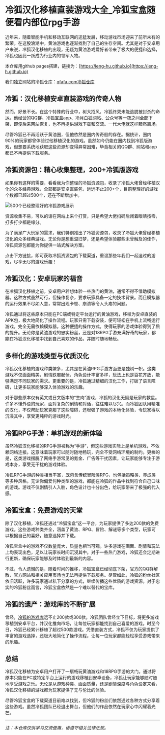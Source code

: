 # 冷狐汉化移植直装游戏大全\_冷狐宝盒随便看内部位rpg手游

近年来，随着智能手机和移动互联网的迅猛发展，移动游戏市场迎来了前所未有的繁荣。在这股浪潮中，黄油游戏也逐渐找到了自己的生存空间。尤其是对于安卓用户来说，冷狐汉化移植的出现，无疑为黄油游戏爱好者带来了极大的便捷和选择，冷狐也因此一跃成为行业内的领军人物。

本仓库用github pages搭建，链接为：[https://leng-hu.github.io](https://leng-h.github.io)

我们独立网站的冷狐仓库：[qfafa.com冷狐仓库](https://qfafa.com/portal/zy/lenghu/)

## 冷狐：汉化移植安卓直装游戏的传奇人物

然而，好景不长。在这个特殊的行业中，树大招风，冷狐终究未能逃脱被封杀的命运。他经营的QQ群、冷狐宝盒app、冷月白狐网站、公众号等一夜之间全部下架，即便后来网站恢复，也不再提供游戏下载和交流。一代大佬就这样黯然离场。

尽管冷狐已不再活跃于黄油圈，但他依然是圈内传奇般的存在。据统计，圈内90%的玩家都曾体验过他移植汉化的游戏。虽然如今仍能在圈内找到冷狐版游戏，但想要系统地获取这些资源却变得异常困难，毕竟相关的QQ群、网站和app都已不再提供下载服务。

## 冷狐资源包：精心收集整理，200+冷狐版游戏

如果你有这样的需要，看看我为你整理的冷狐资源包，收录了冷狐大佬曾经移植汉化的众多经典游戏，全部都是安卓直装包，远远不止200+个，目前整理好的游戏个数都已超过500个，还在不断增加中。

![500个已经整理好的冷狐游戏展示](https://leng-hu.github.io/posts/2024/10/001.gif)

资源收集不易，可以的话在网站上来个打赏，只是希望大佬扫码后闭着眼睛按零，打多打少都是缘分。


为了满足广大玩家的需求，我们特别推出了冷狐资源包，收录了冷狐大佬曾经移植汉化的众多经典游戏。无论你是想重温旧梦，还是希望体验那些未曾触及的佳作，冷狐资源包都能为你提供一站式解决方案。

点击下方链接，即可获取冷狐资源包的下载渠道，重温那些年我们一起追过的游戏，尽享无尽的游戏乐趣！

## 冷狐汉化：安卓玩家的福音

在冷狐汉化移植之前，安卓用户若想体验一些热门的黄油，通常不得不借助模拟器。这种方式虽然可行，但操作复杂，要求玩家具备一定的技术背景。而且模拟器的运行效果不尽如人意，常常出现卡顿、崩溃等令人头疼的问题。

冷狐通过将这些原本只能在PC端或特定平台运行的黄油游戏，移植为安卓直装的APK包，极大地简化了操作流程。玩家只需下载安装，便可轻松在手机上流畅运行游戏，完全无需依赖模拟器。这种便捷的操作方式，使得玩家的游戏体验得到了质的提升。无论你是黄油游戏的忠实粉丝，还是对18RPG手游充满好奇的玩家，都能在冷狐汉化移植中找到自己喜欢的作品，并随时随地畅玩。

## 多样化的游戏类型与优质汉化

冷狐汉化移植的游戏种类繁多，尤其是在黄油RPG手游方面更是独树一帜。这类游戏不仅画面精美，剧情跌宕起伏，角色设计丰富多样，玩法上也是百花齐放，能够满足不同玩家的需求。更重要的是，冷狐通过精细的汉化工作，打破了语言障碍，让更多玩家能够深入体验游戏的乐趣。

对于那些原本仅有英文或日文版本的“生肉”游戏，冷狐的汉化无疑是玩家的救星。许多不懂外语的玩家，面对复杂的剧情和对话，往往难以尽兴。而冷狐团队用精准的汉化，不仅帮助玩家克服了这些障碍，还增强了游戏的本地化体验，令玩家得以沉浸其中，享受更纯粹的游戏时光。

## 冷狐RPG手游：单机游戏的新体验

虽然冷狐汉化移植的RPG手游被称为“手游”，但这些游戏实际上是单机游戏，不依赖网络连接。这意味着玩家可以随时随地畅玩，完全不受网络环境的制约。更棒的是，这类游戏摆脱了网络手游常见的氪金、广告等干扰因素，让玩家能够专注于游戏本身，享受无干扰的游戏体验。

冷狐RPG手游的种类相当丰富，既包含传统冒险类RPG，也包括策略类、养成类等多种风格。无论你偏爱何种类型的游戏，都能在冷狐的作品中找到符合自己口味的游戏。游戏不仅剧情引人入胜，角色设计也十分出色，给玩家带来了极强的代入感。

## 冷狐宝盒：免费游戏的天堂

除了汉化移植，冷狐还通过“冷狐宝盒”这一平台，为玩家提供了多达200款的免费游戏。这些游戏种类齐全，涵盖了黄油、RPG、冒险、解谜等多个类型，玩家可以根据自己的喜好，随意选择并下载。

冷狐宝盒中的游戏不仅数量庞大，质量也相当可观。许多游戏在画面、剧情和玩法上均表现出色，足以让玩家长时间沉浸其中。对于一些热门游戏，冷狐还会定期进行更新，确保玩家能够及时体验到最新的内容。

不过，令人遗憾的是，随着时间的推移，冷狐宝盒已经彻底下架，官方的QQ群解散，官方网站和相关应用市场也无法再提供下载服务。尽管如此，冷狐的粉丝社区依旧活跃，许多玩家通过私下分享的方式，继续传播这些优质的游戏资源。对于忠实的冷狐粉丝而言，冷狐宝盒依然是一个难以替代的宝库。

## 冷狐的遗产：游戏库的不断扩展

曾经，[冷狐的游戏库](https://qfafa.com/portal/zy/lenghu/)远不止200款或300款。冷狐团队曾经立下目标，将更多游戏移植到安卓平台，并汉化推向市场，让每位玩家都能找到自己喜爱的游戏。时至今日，冷狐已经累计移植了超过500款游戏。凭借直装方式，冷狐不仅为玩家提供了丰富的游戏选择，还极大地简化了操作流程，让每一位玩家都能轻松享受游戏带来的乐趣。

## 总结

冷狐汉化移植为安卓用户打开了一扇畅玩黄油游戏和18RPG手游的大门。通过将原本只能在PC或特定平台上运行的游戏移植到安卓设备，冷狐让玩家能够随时随地享受游戏之乐。无论是从游戏种类、画面质量，还是剧情深度与角色设定来看，冷狐汉化移植的游戏都为玩家提供了无与伦比的体验。

尽管冷狐宝盒的下载渠道目前难以找到，但冷狐的粉丝们依然通过各种方式分享着这些游戏。虽然冷狐团队已经退出舞台，但他们的作品依然在玩家心中闪耀着光芒。

---

*注：本仓库仅供学习交流使用，请遵守相关法律法规。*